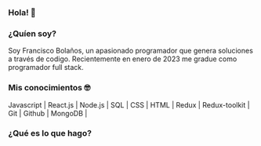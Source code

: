 ### Hola! 👋
### ¿Quíen soy?
Soy Francisco Bolaños, un apasionado programador que genera soluciones a través de codigo.
Recientemente en enero de 2023 me gradue como programador full stack.
### Mis conocimientos 🤓
 Javascript | React.js | Node.js | SQL | CSS | HTML | Redux | Redux-toolkit | Git | Github | MongoDB |
 
### ¿Qué es lo que hago?
 

